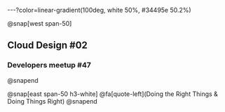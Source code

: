 ---?color=linear-gradient(100deg, white 50%, #34495e 50.2%)

@snap[west span-50]
## Cloud Design #02
### Developers meetup #47
@snapend

@snap[east span-50 h3-white]
@fa[quote-left](Doing the Right Things & Doing Things Right)
@snapend